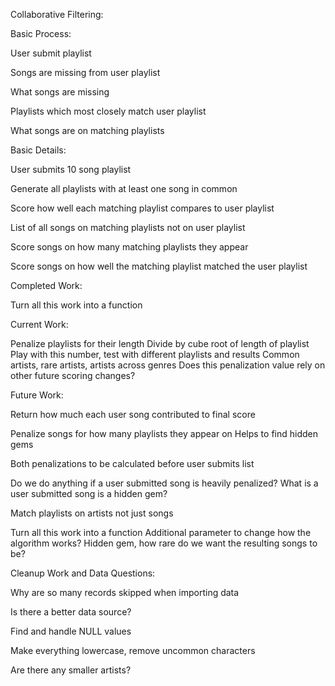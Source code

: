 Collaborative Filtering:

Basic Process:

User submit playlist

Songs are missing from user playlist

What songs are missing

Playlists which most closely match user playlist

What songs are on matching playlists



Basic Details:

User submits 10 song playlist

Generate all playlists with at least one song in common

Score how well each matching playlist compares to user playlist

List of all songs on matching playlists not on user playlist

Score songs on how many matching playlists they appear

Score songs on how well the matching playlist matched the user playlist



Completed Work:

Turn all this work into a function


Current Work:

Penalize playlists for their length
  Divide by cube root of length of playlist
  Play with this number, test with different playlists and results
  Common artists, rare artists, artists across genres
  Does this penalization value rely on other future scoring changes?



Future Work:

Return how much each user song contributed to final score

Penalize songs for how many playlists they appear on
Helps to find hidden gems

Both penalizations to be calculated before user submits list

Do we do anything if a user submitted song is heavily penalized?
What is a user submitted song is a hidden gem?

Match playlists on artists not just songs

Turn all this work into a function
Additional parameter to change how the algorithm works?
	Hidden gem, how rare do we want the resulting songs to be?



Cleanup Work and Data Questions:

Why are so many records skipped when importing data

Is there a better data source?

Find and handle NULL values

Make everything lowercase, remove uncommon characters

Are there any smaller artists?

